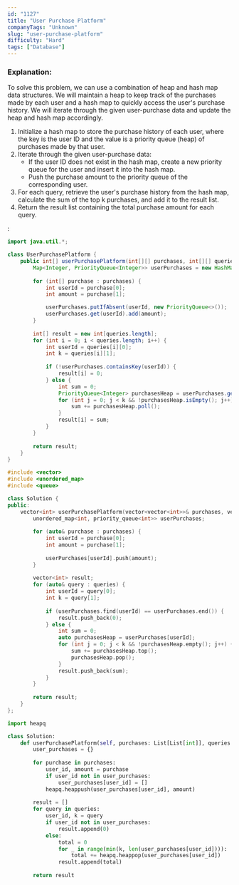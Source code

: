 ```yaml
---
id: "1127"
title: "User Purchase Platform"
companyTags: "Unknown"
slug: "user-purchase-platform"
difficulty: "Hard"
tags: ["Database"]
---
```


### Explanation:
To solve this problem, we can use a combination of heap and hash map data structures. We will maintain a heap to keep track of the purchases made by each user and a hash map to quickly access the user's purchase history. We will iterate through the given user-purchase data and update the heap and hash map accordingly. 

1. Initialize a hash map to store the purchase history of each user, where the key is the user ID and the value is a priority queue (heap) of purchases made by that user.
2. Iterate through the given user-purchase data:
   - If the user ID does not exist in the hash map, create a new priority queue for the user and insert it into the hash map.
   - Push the purchase amount to the priority queue of the corresponding user.
3. For each query, retrieve the user's purchase history from the hash map, calculate the sum of the top k purchases, and add it to the result list.
4. Return the result list containing the total purchase amount for each query.

:

```java
import java.util.*;

class UserPurchasePlatform {
    public int[] userPurchasePlatform(int[][] purchases, int[][] queries) {
        Map<Integer, PriorityQueue<Integer>> userPurchases = new HashMap<>();
        
        for (int[] purchase : purchases) {
            int userId = purchase[0];
            int amount = purchase[1];

            userPurchases.putIfAbsent(userId, new PriorityQueue<>());
            userPurchases.get(userId).add(amount);
        }
        
        int[] result = new int[queries.length];
        for (int i = 0; i < queries.length; i++) {
            int userId = queries[i][0];
            int k = queries[i][1];
            
            if (!userPurchases.containsKey(userId)) {
                result[i] = 0;
            } else {
                int sum = 0;
                PriorityQueue<Integer> purchasesHeap = userPurchases.get(userId);
                for (int j = 0; j < k && !purchasesHeap.isEmpty(); j++) {
                    sum += purchasesHeap.poll();
                }
                result[i] = sum;
            }
        }
        
        return result;
    }
}
```

```cpp
#include <vector>
#include <unordered_map>
#include <queue>

class Solution {
public:
    vector<int> userPurchasePlatform(vector<vector<int>>& purchases, vector<vector<int>>& queries) {
        unordered_map<int, priority_queue<int>> userPurchases;
        
        for (auto& purchase : purchases) {
            int userId = purchase[0];
            int amount = purchase[1];
            
            userPurchases[userId].push(amount);
        }
        
        vector<int> result;
        for (auto& query : queries) {
            int userId = query[0];
            int k = query[1];
            
            if (userPurchases.find(userId) == userPurchases.end()) {
                result.push_back(0);
            } else {
                int sum = 0;
                auto purchasesHeap = userPurchases[userId];
                for (int j = 0; j < k && !purchasesHeap.empty(); j++) {
                    sum += purchasesHeap.top();
                    purchasesHeap.pop();
                }
                result.push_back(sum);
            }
        }
        
        return result;
    }
};
```

```python
import heapq

class Solution:
    def userPurchasePlatform(self, purchases: List[List[int]], queries: List[List[int]]) -> List[int]:
        user_purchases = {}
        
        for purchase in purchases:
            user_id, amount = purchase
            if user_id not in user_purchases:
                user_purchases[user_id] = []
            heapq.heappush(user_purchases[user_id], amount)
        
        result = []
        for query in queries:
            user_id, k = query
            if user_id not in user_purchases:
                result.append(0)
            else:
                total = 0
                for _ in range(min(k, len(user_purchases[user_id]))):
                    total += heapq.heappop(user_purchases[user_id])
                result.append(total)
        
        return result
```